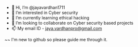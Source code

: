 - 👋 Hi, I’m @jayavardhan1711
- 👀 I’m interested in Cyber security
- 🌱 I’m currently learning ethical hacking
- 💞️ I’m looking to collaborate on Cyber security based projects
- 📫 My email ID - jaya.vardhanpro@gmail.com

~~  I'm new to github so please guide me through it.
